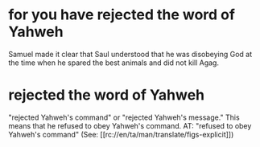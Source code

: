 # for you have rejected the word of Yahweh

Samuel made it clear that Saul understood that he was disobeying God at the time when he spared the best animals and did not kill Agag.

# rejected the word of Yahweh

"rejected Yahweh's command" or "rejected Yahweh's message." This means that he refused to obey Yahweh's command. AT: "refused to obey Yahweh's command" (See: [[rc://en/ta/man/translate/figs-explicit]])

